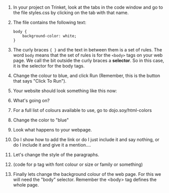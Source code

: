 1. In your project on Trinket, look at the tabs in the code window and go to the file styles.css by clicking on the tab with that name.
2. The file contains the following text:
   ```
   body {
       background-color: white;
   }
   ```
3. The curly braces `{ }` and the text in between them is a set of rules. The word `body` means that the set of rules is for the `<body>` tags on your web page. We call the bit outside the curly braces a **selector**. So in this case, it is the selector for the body tags.

4. Change the colour to blue, and click Run \(Remember, this is the button that says "Click To Run"\).

5. Your website should look something like this now:

6. What's going on? 

7.  For a full list of colours available to use, go to dojo.soy/html-colors

8. Change the color to "blue"

9. Look what happens to your webpage.

10. Do I show how to add the link or do I just include it and say nothing, or do I include it and give it a mention....

11. Let's change the style of the paragraphs.

12. \(code for p tag with font colour or size or family or something\)

13. Finally lets change the background colour of the web page. For this we will need the "body" selector. Remember the &lt;body&gt; tag defines the whole page.



